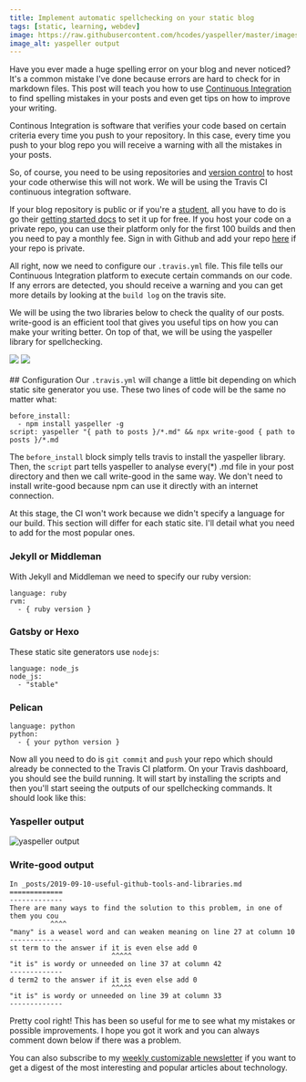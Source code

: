 ```yaml
---
title: Implement automatic spellchecking on your static blog
tags: [static, learning, webdev]
image: https://raw.githubusercontent.com/hcodes/yaspeller/master/images/cli.en.png
image_alt: yaspeller output
---
```

Have you ever made a huge spelling error on your blog and never noticed? It's a common mistake I've done because errors are hard to check for in markdown files. This post will teach you how to use <a href="https://www.thoughtworks.com/continuous-integration" target="_blank" rel="noopener">Continuous Integration</a> to find spelling mistakes in your posts and even get tips on how to improve your writing.

Continous Integration is software that verifies your code based on certain criteria every time you push to your repository. In this case, every time you push to your blog repo you will receive a warning with all the mistakes in your posts.

So, of course, you need to be using repositories and <a href="https://www.atlassian.com/git/tutorials/what-is-version-control" target="_blank" rel="noopener">version control</a> to host your code otherwise this will not work. We will be using the Travis CI continuous integration software. 

If your blog repository is public or if you're a <a href="https://education.github.com/pack" target="_blank" rel="noopener">student</a>, all you have to do is go their <a href="https://travis-ci.org/getting_started" target="_blank" rel="noopener">getting started docs</a> to set it up for free. If you host your code on a private repo, you can use their platform only for the first 100 builds and then you need to pay a monthly fee. Sign in with Github and add your repo <a href="https://travis-ci.com/" target="_blank" rel="noopener">here</a> if your repo is private.

All right, now we need to configure our <code>.travis.yml</code> file. This file tells our Continuous Integration platform to execute certain commands on our code. If any errors are detected, you should receive a warning and you can get more details by looking at the <code>build log</code> on the travis site.

We will be using the two libraries below to check the quality of our posts. write-good is an efficient tool that gives you useful tips on how you can make your writing better. On top of that, we will be using the yaspeller library for spellchecking.
<div id="git-container">
<a href="https://github.com/btford/write-good" target="_blank" rel="noopener"><img src="https://gh-card.dev/repos/btford/write-good.svg" ></a>
<a href="https://github.com/hcodes/yaspeller" target="_blank" rel="noopener"><img src="https://gh-card.dev/repos/hcodes/yaspeller.svg"></a>
</div>
<br>
## Configuration
Our <code>.travis.yml</code> will change a little bit depending on which static site generator you use.
These two lines of code will be the same no matter what:
<pre><code class="yml">before_install:
  - npm install yaspeller -g
script: yaspeller "{ path to posts }/*.md" && npx write-good { path to posts }/*.md
</code></pre>
The <code>before_install</code> block simply tells travis to install the yaspeller library. Then, the <code>script</code> part tells yaspeller to analyse every(*) .md file in your post directory and then we call write-good in the same way. We don't need to install write-good because npm can use it directly with an internet connection.

At this stage, the CI won't work because we didn't specify a language for our build. This section will differ for each static site. I'll detail what you need to add for the most popular ones.

### Jekyll or Middleman
With Jekyll and Middleman we need to specify our ruby version:
<pre><code>language: ruby
rvm:
  - { ruby version }</code></pre>

### Gatsby or Hexo
These static site generators use <code>nodejs</code>:
<pre><code>language: node_js
node_js:
  - "stable"
</code></pre>

### Pelican
<pre><code>language: python
python:
  - { your python version }</code></pre>

Now all you need to do is <code>git commit</code> and <code>push</code> your repo which should already be connected to the Travis CI platform. On your Travis dashboard, you should see the build running. It will start by installing the scripts and then you'll start seeing the outputs of our spellchecking commands. It should look like this:

### Yaspeller output
![yaspeller output](https://raw.githubusercontent.com/hcodes/yaspeller/master/images/cli.en.png)
### Write-good output
<pre><code>In _posts/2019-09-10-useful-github-tools-and-libraries.md
=============
-------------
There are many ways to find the solution to this problem, in one of them you cou
          ^^^^
"many" is a weasel word and can weaken meaning on line 27 at column 10
-------------
st term to the answer if it is even else add 0
                         ^^^^^
"it is" is wordy or unneeded on line 37 at column 42
-------------
d term2 to the answer if it is even else add 0
                         ^^^^^
"it is" is wordy or unneeded on line 39 at column 33
-------------
</code></pre>

Pretty cool right! This has been so useful for me to see what my mistakes or possible improvements. I hope you got it work and you can always comment down below if there was a problem. 

You can also subscribe to my [weekly customizable newsletter](http://metadigest.uzpg.me) if you want to get a digest of the most interesting and popular articles about technology.